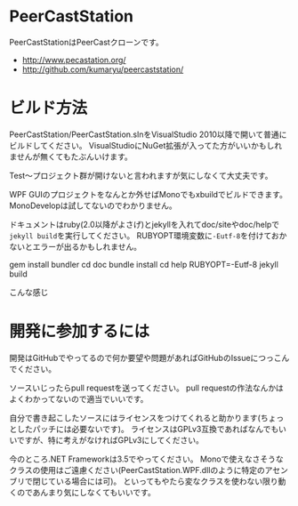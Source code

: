 PeerCastStation
===============
PeerCastStationはPeerCastクローンです。

* http://www.pecastation.org/
* http://github.com/kumaryu/peercaststation/

ビルド方法
==========
PeerCastStation/PeerCastStation.slnをVisualStudio 2010以降で開いて普通にビルドしてください。
VisualStudioにNuGet拡張が入ってた方がいいかもしれませんが無くてもたぶんいけます。

Test～プロジェクト群が開けないと言われますが気にしなくて大丈夫です。

WPF GUIのプロジェクトをなんとか外せばMonoでもxbuildでビルドできます。
MonoDevelopは試してないのでわかりません。

ドキュメントはruby(2.0以降がよさげ)とjekyllを入れてdoc/siteやdoc/helpで`jekyll build`を実行してください。
RUBYOPT環境変数に`-Eutf-8`を付けておかないとエラーが出るかもしれません。

  gem install bundler
  cd doc
  bundle install
  cd help
  RUBYOPT=-Eutf-8 jekyll build

こんな感じ

開発に参加するには
==================
開発はGitHubでやってるので何か要望や問題があればGitHubのIssueにつっこんでください。

ソースいじったらpull requestを送ってください。
pull requestの作法なんかはよくわかってないので適当でいいです。

自分で書き起こしたソースにはライセンスをつけてくれると助かります(ちょっとしたパッチには必要ないです)。
ライセンスはGPLv3互換であればなんでもいいですが、特に考えがなければGPLv3にしてください。

今のところ.NET Frameworkは3.5でやってください。
Monoで使えなさそうなクラスの使用はご遠慮ください(PeerCastStation.WPF.dllのように特定のアセンブリで閉じている場合には可)。
といってもやたら変なクラスを使わない限り動くのであんまり気にしなくてもいいです。

